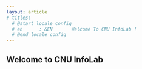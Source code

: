 ```yaml
---
layout: article
# titles:
  # @start locale config
  # en      : &EN       Welcome To CNU InfoLab !
  # @end locale config
---
```


## Welcome to CNU InfoLab
